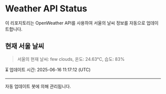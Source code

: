 
# Weather API Status

이 리포지토리는 OpenWeather API를 사용하여 서울의 날씨 정보를 자동으로 업데이트합니다.

## 현재 서울 날씨
> 서울의 현재 날씨: few clouds, 온도: 24.63°C, 습도: 83%

⏳ 업데이트 시간: 2025-06-16 11:17:12 (UTC)

---
자동 업데이트 봇에 의해 관리됩니다.
